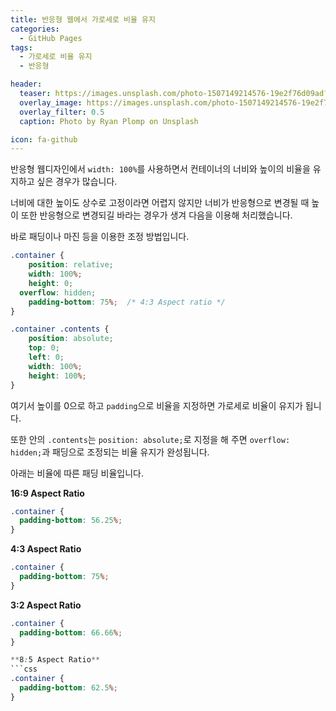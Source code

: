 ```yaml
---
title: 반응형 웹에서 가로세로 비율 유지
categories:
  - GitHub Pages
tags:
  - 가로세로 비율 유지
  - 반응형

header:
  teaser: https://images.unsplash.com/photo-1507149214576-19e2f76d09ad?ixlib=rb-1.2.1&ixid=eyJhcHBfaWQiOjEyMDd9&auto=format&fit=crop&w=256&q=40
  overlay_image: https://images.unsplash.com/photo-1507149214576-19e2f76d09ad?ixlib=rb-1.2.1&ixid=eyJhcHBfaWQiOjEyMDd9&auto=format&fit=crop&w=1024&q=80
  overlay_filter: 0.5
  caption: Photo by Ryan Plomp on Unsplash

icon: fa-github
---
```


반응형 웹디자인에서 `width: 100%`를 사용하면서 컨테이너의 너비와 높이의 비율을 유지하고 싶은 경우가 많습니다.

너비에 대한 높이도 상수로 고정이라면 어렵지 않지만 너비가 반응형으로 변경될 때 높이 또한 반응형으로 변경되길 바라는 경우가 생겨 다음을 이용해 처리했습니다.

바로 패딩이나 마진 등을 이용한 조정 방법입니다.

```css
.container {
	position: relative;
	width: 100%;
	height: 0;
  overflow: hidden;
	padding-bottom: 75%;  /* 4:3 Aspect ratio */
}

.container .contents {
	position: absolute;
	top: 0;
	left: 0;
	width: 100%;
	height: 100%;
}
```

여기서 높이를 0으로 하고 `padding`으로 비율을 지정하면 가로세로 비율이 유지가 됩니다.

또한 안의 `.contents`는 `position: absolute;`로 지정을 해 주면 `overflow: hidden;`과 패딩으로 조정되는 비율 유지가 완성됩니다.

아래는 비율에 따른 패딩 비율입니다.

**16:9 Aspect Ratio**
```css
.container {
  padding-bottom: 56.25%;
}
```

**4:3 Aspect Ratio**
```css
.container {
  padding-bottom: 75%;
}
```

**3:2 Aspect Ratio**
```css
.container {
  padding-bottom: 66.66%;
}

**8:5 Aspect Ratio**
```css
.container {
  padding-bottom: 62.5%;
}
```
